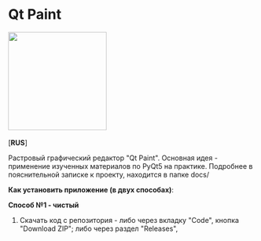 # Qt Paint 
<img src="https://user-images.githubusercontent.com/74770251/166136383-208c144c-35ce-40f6-b4df-884e13778e05.png" width="200"></img><br></br>
[**RUS**]

Растровый графический редактор "Qt Paint". Основная идея - применение изученных материалов по PyQt5 на практике. Подробнее в пояснительной записке к проекту, находится в папке docs/

**Как установить приложение (в двух способах)**:

**Способ №1 - чистый**
1. Скачать код с репозитория - либо через вкладку "Code", кнопка "Download ZIP"; либо через раздел "Releases", 

